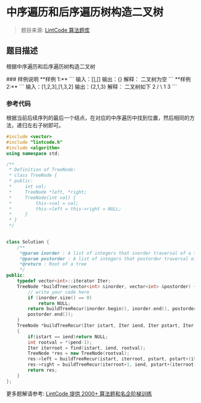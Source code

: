# 中序遍历和后序遍历树构造二叉树
 > 题目来源: [LintCode 算法题库](https://www.lintcode.com/problem/construct-binary-tree-from-inorder-and-postorder-traversal/?utm_source=sc-github-wzz)
 ## 题目描述
 <p>根据中序遍历和后序遍历树构造二叉树</p>
 ### 样例说明
 **样例 1:**
```
输入：[],[]
输出：{}
解释：
二叉树为空
```
**样例 2:**
```
输入：[1,2,3],[1,3,2]
输出：{2,1,3}
解释：
二叉树如下
  2
 / \
1   3
```


 ### 参考代码
 根据当前后续序列的最后一个结点，在对应的中序遍历中找到位置，然后相同的方法，递归左右子树即可。
```cpp
#include <vector>
#include "lintcode.h"
#include <algorithm>
using namespace std;

/**
 * Definition of TreeNode:
 * class TreeNode {
 * public:
 *     int val;
 *     TreeNode *left, *right;
 *     TreeNode(int val) {
 *         this->val = val;
 *         this->left = this->right = NULL;
 *     }
 * }
 */
 

class Solution {
    /**
     *@param inorder : A list of integers that inorder traversal of a tree
     *@param postorder : A list of integers that postorder traversal of a tree
     *@return : Root of a tree
     */
public:
    typedef vector<int>::iterator Iter;
    TreeNode *buildTree(vector<int> &inorder, vector<int> &postorder) {
        // write your code here
        if (inorder.size() == 0)
            return NULL;
        return buildTreeRecur(inorder.begin(), inorder.end(), postorder.begin(), 
        postorder.end());
    }
    TreeNode *buildTreeRecur(Iter istart, Iter iend, Iter pstart, Iter pend)
    {
        if(istart == iend)return NULL;
        int rootval = *(pend-1);
        Iter iterroot = find(istart, iend, rootval);
        TreeNode *res = new TreeNode(rootval);
        res->left = buildTreeRecur(istart, iterroot, pstart, pstart+(iterroot-istart));
        res->right = buildTreeRecur(iterroot+1, iend, pstart+(iterroot-istart), pend-1);
        return res;
    }
};
```
 更多题解请参考: [LintCode 提供 2000+ 算法题和名企阶梯训练](https://www.lintcode.com/problem/?utm_source=sc-github-wzz)